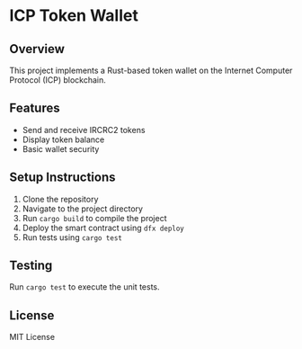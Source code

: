 # ICP Token Wallet

## Overview
This project implements a Rust-based token wallet on the Internet Computer Protocol (ICP) blockchain.

## Features
- Send and receive IRCRC2 tokens
- Display token balance
- Basic wallet security

## Setup Instructions
1. Clone the repository
2. Navigate to the project directory
3. Run `cargo build` to compile the project
4. Deploy the smart contract using `dfx deploy`
5. Run tests using `cargo test`

## Testing
Run `cargo test` to execute the unit tests.

## License
MIT License
